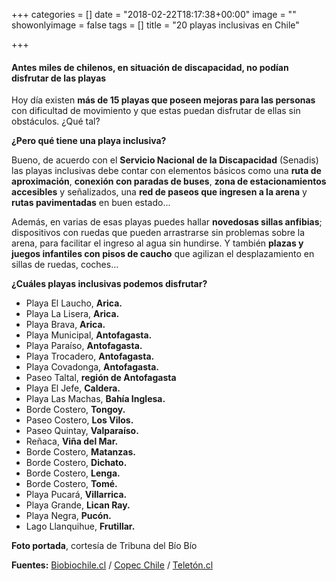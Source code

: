 +++
categories = []
date = "2018-02-22T18:17:38+00:00"
image = ""
showonlyimage = false
tags = []
title = "20 playas inclusivas en Chile"

+++
#### Antes miles de chilenos, en situación de discapacidad, no podían disfrutar de las playas

Hoy día existen **más de 15 playas que poseen mejoras para las personas** con dificultad de movimiento y que estas puedan disfrutar de ellas sin obstáculos. ¿Qué tal?

**¿Pero qué tiene una playa inclusiva?**

Bueno, de acuerdo con el **Servicio Nacional de la Discapacidad** (Senadis) las playas inclusivas debe contar con elementos básicos como una **ruta de aproximación**, **conexión con paradas de buses**, **zona de estacionamientos accesibles** y señalizados, una **red de paseos que ingresen a la arena** y **rutas pavimentadas** en buen estado...

Además, en varias de esas playas puedes hallar **novedosas sillas anfibias**; dispositivos con ruedas que pueden arrastrarse sin problemas sobre la arena, para facilitar el ingreso al agua sin hundirse. Y también **plazas y juegos infantiles con pisos de caucho** que agilizan el desplazamiento en sillas de ruedas, coches...

**¿Cuáles playas inclusivas podemos disfrutar?**

* Playa El Laucho, **Arica.**
* Playa La Lisera, **Arica.**
* Playa Brava, **Arica.**
* Playa Municipal, **Antofagasta.**
* Playa Paraíso, **Antofagasta.**
* Playa Trocadero, **Antofagasta.**
* Playa Covadonga, **Antofagasta.**
* Paseo Taltal, **región de Antofagasta**
* Playa El Jefe, **Caldera.**
* Playa Las Machas, **Bahía Inglesa.**
* Borde Costero, **Tongoy.**
* Paseo Costero, **Los Vilos.**
* Paseo Quintay, **Valparaíso.**
* Reñaca, **Viña del Mar.**
* Borde Costero, **Matanzas.**
* Borde Costero, **Dichato.**
* Borde Costero, **Lenga.**
* Borde Costero, **Tomé.**
* Playa Pucará, **Villarrica.**
* Playa Grande, **Lican Ray.**
* Playa Negra, **Pucón.**
* Lago Llanquihue, **Frutillar.**

**Foto portada**, cortesía de Tribuna del Bío Bío

**Fuentes:** [Biobiochile.cl](http://www.biobiochile.cl/noticias/nacional/region-de-valparaiso/2017/12/27/sillas-de-ruedas-y-bastones-incluye-primera-playa-inclusiva-de-la-region-de-valparaiso.shtml) / [Copec Chile](http://ww2.copec.cl/chiletur/posts/conoce-las-19-playas-inclusivas-a-lo-largo-de-chile) / [Teletón.cl ](https://www.teleton.cl/noticias/conoce-las-23-playas-inclusivas-que-existen-en-chile/)